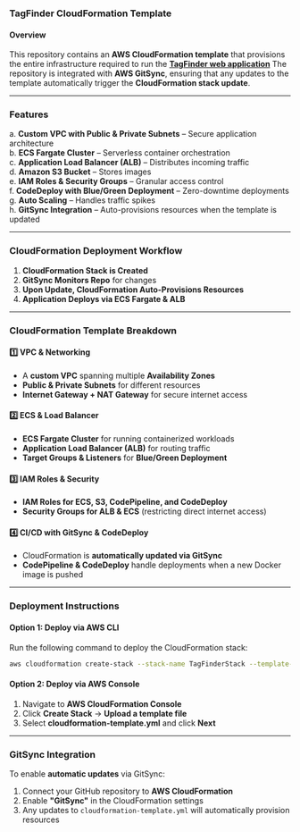 ### **TagFinder CloudFormation Template**

#### **Overview**
This repository contains an **AWS CloudFormation template** that provisions the entire infrastructure required to run the  [**TagFinder web application**](https://github.com/Listowel-Moro/tag-finder)
The repository is integrated with **AWS GitSync**, ensuring that any updates to the template automatically trigger the **CloudFormation stack update**.

---

### **Features**
a. **Custom VPC with Public & Private Subnets** – Secure application architecture  
b. **ECS Fargate Cluster** – Serverless container orchestration  
c. **Application Load Balancer (ALB)** – Distributes incoming traffic  
d. **Amazon S3 Bucket** – Stores images  
e. **IAM Roles & Security Groups** – Granular access control  
f. **CodeDeploy with Blue/Green Deployment** – Zero-downtime deployments  
g. **Auto Scaling** – Handles traffic spikes  
h. **GitSync Integration** – Auto-provisions resources when the template is updated

---

### **CloudFormation Deployment Workflow**
1. **CloudFormation Stack is Created**
2. **GitSync Monitors Repo** for changes
3. **Upon Update, CloudFormation Auto-Provisions Resources**
4. **Application Deploys via ECS Fargate & ALB**

---

### **CloudFormation Template Breakdown**
#### **1️⃣ VPC & Networking**
- A **custom VPC** spanning multiple **Availability Zones**
- **Public & Private Subnets** for different resources
- **Internet Gateway + NAT Gateway** for secure internet access

#### **2️⃣ ECS & Load Balancer**
- **ECS Fargate Cluster** for running containerized workloads
- **Application Load Balancer (ALB)** for routing traffic
- **Target Groups & Listeners** for **Blue/Green Deployment**

#### **3️⃣ IAM Roles & Security**
- **IAM Roles for ECS, S3, CodePipeline, and CodeDeploy**
- **Security Groups for ALB & ECS** (restricting direct internet access)

#### **4️⃣ CI/CD with GitSync & CodeDeploy**
- CloudFormation is **automatically updated via GitSync**
- **CodePipeline & CodeDeploy** handle deployments when a new Docker image is pushed

---

### **Deployment Instructions**
#### **Option 1: Deploy via AWS CLI**
Run the following command to deploy the CloudFormation stack:
```bash
aws cloudformation create-stack --stack-name TagFinderStack --template-body file://cloudformation-template.yml --capabilities CAPABILITY_NAMED_IAM
```

#### **Option 2: Deploy via AWS Console**
1. Navigate to **AWS CloudFormation Console**
2. Click **Create Stack** → **Upload a template file**
3. Select **cloudformation-template.yml** and click **Next**

---

### **GitSync Integration**
To enable **automatic updates** via GitSync:
1. Connect your GitHub repository to **AWS CloudFormation**
2. Enable **"GitSync"** in the CloudFormation settings
3. Any updates to `cloudformation-template.yml` will automatically provision resources
